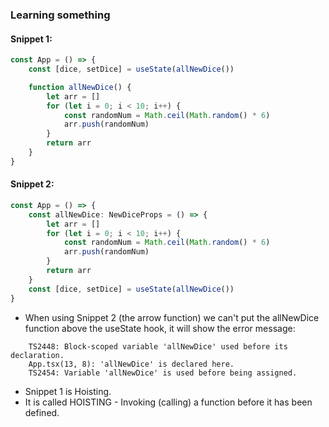 ### Learning something

#### Snippet 1:

```typescript
const App = () => {
	const [dice, setDice] = useState(allNewDice())

	function allNewDice() {
		let arr = []
		for (let i = 0; i < 10; i++) {
			const randomNum = Math.ceil(Math.random() * 6)
			arr.push(randomNum)
		}
		return arr
	}
}
```

#### Snippet 2:

```typescript
const App = () => {
	const allNewDice: NewDiceProps = () => {
		let arr = []
		for (let i = 0; i < 10; i++) {
			const randomNum = Math.ceil(Math.random() * 6)
			arr.push(randomNum)
		}
		return arr
	}
	const [dice, setDice] = useState(allNewDice())
}
```

- When using Snippet 2 (the arrow function) we can't put the allNewDice function above the useState hook, it will show
  the error message:

```
    TS2448: Block-scoped variable 'allNewDice' used before its declaration.  
    App.tsx(13, 8): 'allNewDice' is declared here.
    TS2454: Variable 'allNewDice' is used before being assigned.
```

- Snippet 1 is Hoisting.
- It is called HOISTING - Invoking (calling) a function before it has been defined.


